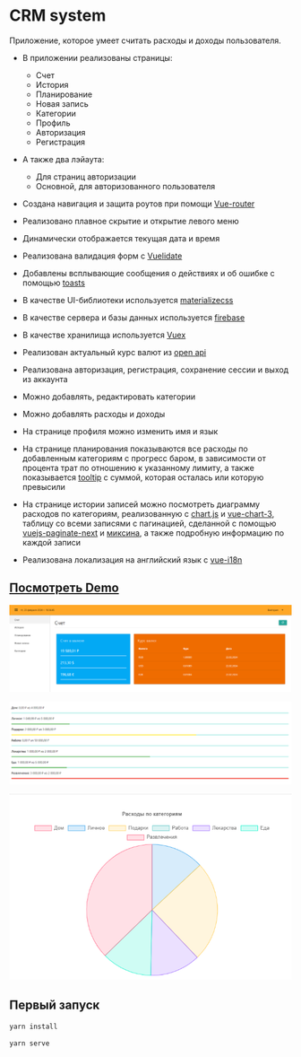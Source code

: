 # CRM system

Приложение, которое умеет считать расходы и доходы пользователя.

- В приложении реализованы страницы:

  - Счет
  - История
  - Планирование
  - Новая запись
  - Категории
  - Профиль
  - Авторизация
  - Регистрация

- А также два лэйаута:

  - Для страниц авторизации
  - Основной, для авторизованного пользователя

- Создана навигация и защита роутов при помощи [Vue-router](https://router.vuejs.org/)
- Реализовано плавное скрытие и открытие левого меню
- Динамически отображается текущая дата и время
- Реализована валидация форм с [Vuelidate](https://vuelidate-next.netlify.app/)
- Добавлены всплывающие сообщения о действиях и об ошибке с помощью [toasts](https://materializecss.com/toasts.html)
- В качестве UI-библиотеки используется [materializecss](https://materializecss.com/)
- В качестве сервера и базы данных используется [firebase](https://firebase.google.com/)
- В качестве хранилища используется [Vuex](https://vuex.vuejs.org/)
- Реализован актуальный курс валют из [open api](https://raw.githubusercontent.com/fawazahmed0/currency-api/1/latest/currencies/rub.json)
- Реализована авторизация, регистрация, сохранение сессии и выход из аккаунта
- Можно добавлять, редактировать категории
- Можно добавлять расходы и доходы
- На странице профиля можно изменить имя и язык
- На странице планирования показываются все расходы по добавленным категориям с прогресс баром, в зависимости от процента трат по отношению к указанному лимиту, а также показывается [tooltip](https://materializecss.com/tooltips.html) с суммой, которая осталась или которую превысили
- На странице истории записей можно посмотреть диаграмму расходов по категориям, реализованную с [chart.js](https://www.chartjs.org/) и [vue-chart-3](https://vue-chart-3.netlify.app/), таблицу со всеми записями с пагинацией, сделанной с помощью [vuejs-paginate-next](https://github.com/cloudeep/vuejs-paginate-next#readme) и [миксина](https://github.com/Victoria-Rozhkova/crm-system/blob/master/src/mixins/pagination.mixin.js), а также подробную информацию по каждой записи
- Реализована локализация на английский язык с [vue-i18n](https://vue-i18n.intlify.dev/)

## [Посмотреть Demo ](https://victoria-rozhkova.github.io/crm-system/)

![preview](https://raw.githubusercontent.com/Victoria-Rozhkova/crm-system/preview/home.png)

![preview](https://raw.githubusercontent.com/Victoria-Rozhkova/crm-system/preview/planning.png)

![preview](https://raw.githubusercontent.com/Victoria-Rozhkova/crm-system/preview/chart.png)

## Первый запуск

```
yarn install
```

```
yarn serve
```
